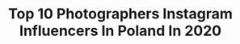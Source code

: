 ---
title: Top 10 Photographers Instagram Influencers In Poland In 2020
description: >-
  Find top photographers Instagram influencers in Poland in 2020. Most popular hashtags: #polishgirl #portrait #polskadziewczyna #katowice.
platform: Instagram
profiles:
  - username: "nikola_smile"
    fullname: >-
      OOTD • FASHION • TRAVEL
    location: "Poland"
    followers: 17917
    engagement: 540
    commentsToLikes: 0.106581
    id: ck0w77r6dc6mi0i191kwmkgqu
    verified: false
    hashtags: "#amazingbirthday, #birthdaygirl, #weekend, #outfitoftheday"
  - username: "rabbitsanalogue"
    fullname: >-
      Mateusz Żurowski
    location: "Poland"
    followers: 23703
    engagement: 1160
    commentsToLikes: 0.027506
    id: ck6u415fw12y30j71qwn5fqnk
    verified: false
    hashtags: "#analogfeatures, #rabbitsanalogue, #analogcollective, #moonchasers"
  - username: "vcomsy"
    fullname: >-
      𝒲𝒾𝓀𝓉𝑜𝓇𝒾𝒶 𝒦𝑜𝓂𝑒𝓃𝒹𝒶 𝒾𝓃𝒻𝓁𝓊𝑒𝓃𝒸𝑒𝓇
    location: "Poland"
    followers: 28536
    engagement: 328
    commentsToLikes: 0.081573
    id: ck8t4ckzb6aex0j78drxw7mfe
    verified: false
    hashtags: "#bloggers, #netflixpl, #haveaniceevening, #wyprzeda"
  - username: "ulaasi"
    fullname: >-
      CAREMORE.pl by Ula Sitarz
    location: "Poland"
    followers: 14533
    engagement: 597
    commentsToLikes: 0.100753
    id: ck8t4azl663z40j78v3icw9bw
    verified: false
    hashtags: "#wspierampolskiemarki"
  - username: "pooprostupatryk"
    fullname: >-
      𝑷𝒂𝒕𝒓𝒚𝒌 𝑮𝒂𝒛𝒅𝒂 ☆
    location: "Poland"
    followers: 20633
    engagement: 1396
    commentsToLikes: 0.020210
    id: ck13d4zfx3pqp0i198f1vhoxw
    verified: false
    hashtags: "#yellow, #nature, #knoppers, #throwback"
  - username: "zieniuphoto"
    fullname: >-
      Tomasz Zienkiewicz 📷 zieniu
    location: "Poland"
    followers: 25516
    engagement: 703
    commentsToLikes: 0.031530
    id: ck136oorn7ib80i199n7y4sgn
    verified: false
    hashtags: "#pieknepolki, #blondegirl, #weekendvibes, #blondynka"
  - username: "agnieszka_maurea_photographer"
    fullname: >-
      Agnieszka Maurea
    location: "Poland"
    followers: 64268
    engagement: 193
    commentsToLikes: 0.044011
    id: ck6u9ma32ycce0j714nhi1b4l
    verified: false
    hashtags: "#latexdressup, #maternityshoot, #pieknapolka, #kobietafotograf"
  - username: "fiorka"
    fullname: >-
      Karolina Pakuła • Fiorka
    location: "Poland"
    followers: 13467
    engagement: 542
    commentsToLikes: 0.073773
    id: ck5c9sokyc1nb0i11ara7tsr1
    verified: false
    hashtags: "#podhale, #miamibeach, #passportcollective, #miamibucketlist"
  - username: "daro_mnswr"
    fullname: >-
      Daro K
    location: "Poland"
    followers: 60406
    engagement: 378
    commentsToLikes: 0.035515
    id: ck14gjb5j5ih20i199ocgb4mu
    verified: false
    hashtags: "#xmastime, #christmasmood, #ootd, #mojeauto"
  - username: "daedra_model"
    fullname: >-
      Daedra
    location: "Poland"
    followers: 91284
    engagement: 353
    commentsToLikes: 0.028774
    id: ck134gykbwd850i19jz966wnu
    verified: false
    hashtags: "#punkgirl, #longhair, #metalfan, #elegantgoth"
---